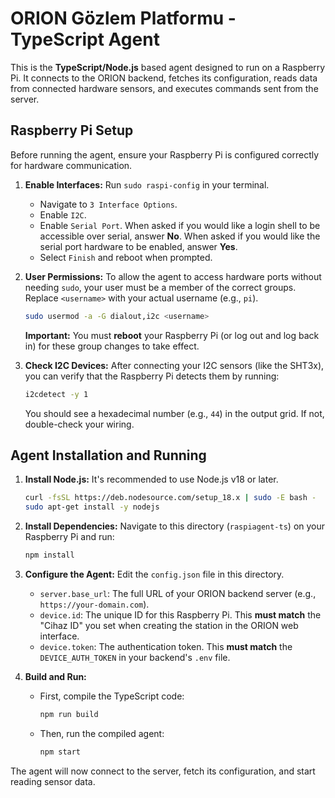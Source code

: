 # ORION Gözlem Platformu - TypeScript Agent

This is the **TypeScript/Node.js** based agent designed to run on a Raspberry Pi. It connects to the ORION backend, fetches its configuration, reads data from connected hardware sensors, and executes commands sent from the server.

## Raspberry Pi Setup

Before running the agent, ensure your Raspberry Pi is configured correctly for hardware communication.

1.  **Enable Interfaces:**
    Run `sudo raspi-config` in your terminal.
    -   Navigate to `3 Interface Options`.
    -   Enable `I2C`.
    -   Enable `Serial Port`. When asked if you would like a login shell to be accessible over serial, answer **No**. When asked if you would like the serial port hardware to be enabled, answer **Yes**.
    -   Select `Finish` and reboot when prompted.

2.  **User Permissions:**
    To allow the agent to access hardware ports without needing `sudo`, your user must be a member of the correct groups. Replace `<username>` with your actual username (e.g., `pi`).
    ```bash
    sudo usermod -a -G dialout,i2c <username>
    ```
    **Important:** You must **reboot** your Raspberry Pi (or log out and log back in) for these group changes to take effect.

3.  **Check I2C Devices:**
    After connecting your I2C sensors (like the SHT3x), you can verify that the Raspberry Pi detects them by running:
    ```bash
    i2cdetect -y 1
    ```
    You should see a hexadecimal number (e.g., `44`) in the output grid. If not, double-check your wiring.

## Agent Installation and Running

1.  **Install Node.js:**
    It's recommended to use Node.js v18 or later.
    ```bash
    curl -fsSL https://deb.nodesource.com/setup_18.x | sudo -E bash -
    sudo apt-get install -y nodejs
    ```

2.  **Install Dependencies:**
    Navigate to this directory (`raspiagent-ts`) on your Raspberry Pi and run:
    ```bash
    npm install
    ```

3.  **Configure the Agent:**
    Edit the `config.json` file in this directory.
    -   `server.base_url`: The full URL of your ORION backend server (e.g., `https://your-domain.com`).
    -   `device.id`: The unique ID for this Raspberry Pi. This **must match** the "Cihaz ID" you set when creating the station in the ORION web interface.
    -   `device.token`: The authentication token. This **must match** the `DEVICE_AUTH_TOKEN` in your backend's `.env` file.

4.  **Build and Run:**
    -   First, compile the TypeScript code:
        ```bash
        npm run build
        ```
    -   Then, run the compiled agent:
        ```bash
        npm start
        ```

The agent will now connect to the server, fetch its configuration, and start reading sensor data.
